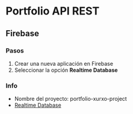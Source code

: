 # Portfolio API REST

## Firebase

### Pasos

1. Crear una nueva aplicación en Firebase
2. Seleccionar la opción __Realtime Database__ 

### Info

- Nombre del proyecto: portfolio-xurxo-project
- [Realtime Database](https://portfolio-xurxo-project-default-rtdb.europe-west1.firebasedatabase.app/)